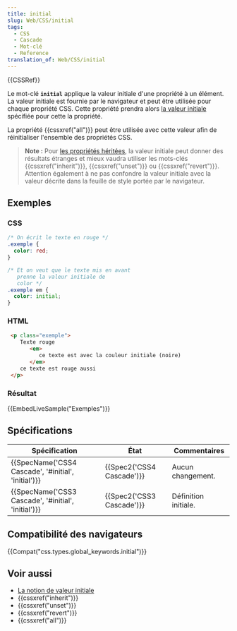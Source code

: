 ```yaml
---
title: initial
slug: Web/CSS/initial
tags:
  - CSS
  - Cascade
  - Mot-clé
  - Reference
translation_of: Web/CSS/initial
---
```

{{CSSRef}}

Le mot-clé **`initial`** applique la valeur initiale d'une propriété à un élément. La valeur initiale est fournie par le navigateur et peut être utilisée pour chaque propriété CSS. Cette propriété prendra alors [la valeur initiale](/fr/docs/Web/CSS/Valeur_initiale) spécifiée pour cette la propriété.

La propriété {{cssxref("all")}} peut être utilisée avec cette valeur afin de réinitialiser l'ensemble des propriétés CSS.

> **Note :** Pour [les propriétés héritées](/fr/docs/Web/CSS/Héritage#Propriétés_héritées), la valeur initiale peut donner des résultats étranges et mieux vaudra utiliser les mots-clés {{cssxref("inherit")}}, {{cssxref("unset")}} ou {{cssxref("revert")}}. Attention également à ne pas confondre la valeur initiale avec la valeur décrite dans la feuille de style portée par le navigateur.

## Exemples

### CSS

```css
/* On écrit le texte en rouge */
.exemple {
  color: red;
}

/* Et on veut que le texte mis en avant
   prenne la valeur initiale de
   color */
.exemple em {
  color: initial;
}
```

### HTML

```html
 <p class="exemple">
    Texte rouge
       <em>
          ce texte est avec la couleur initiale (noire)
       </em>
    ce texte est rouge aussi
 </p>
```

### Résultat

{{EmbedLiveSample("Exemples")}}

## Spécifications

| Spécification                                                        | État                             | Commentaires         |
| -------------------------------------------------------------------- | -------------------------------- | -------------------- |
| {{SpecName('CSS4 Cascade', '#initial', 'initial')}} | {{Spec2('CSS4 Cascade')}} | Aucun changement.    |
| {{SpecName('CSS3 Cascade', '#initial', 'initial')}} | {{Spec2('CSS3 Cascade')}} | Définition initiale. |

## Compatibilité des navigateurs

{{Compat("css.types.global_keywords.initial")}}

## Voir aussi

- [La notion de valeur initiale](/fr/docs/Web/CSS/Valeur_initiale)
- {{cssxref("inherit")}}
- {{cssxref("unset")}}
- {{cssxref("revert")}}
- {{cssxref("all")}}

